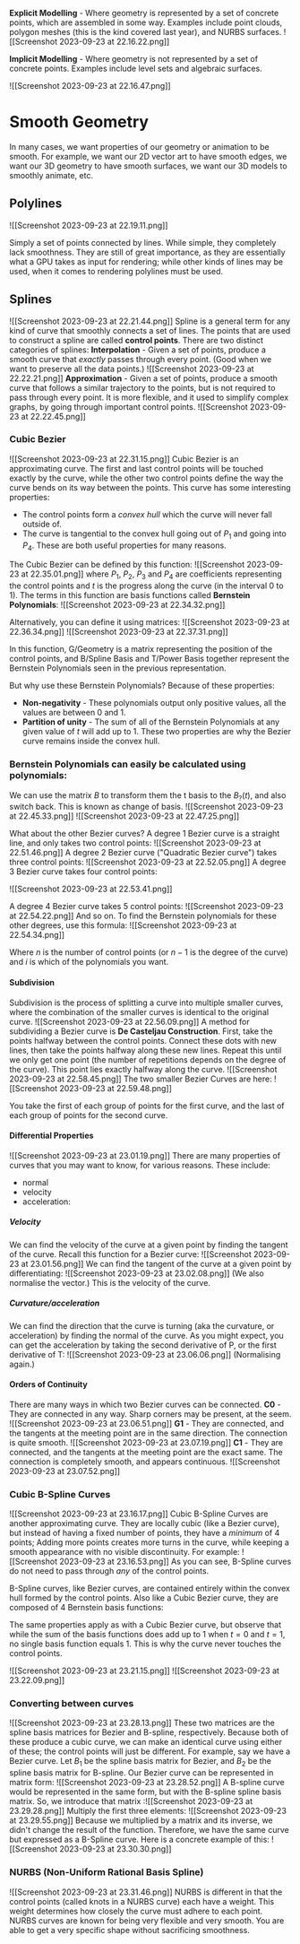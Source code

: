 **Explicit Modelling** - Where geometry is represented by a set of concrete points, which are assembled in some way. Examples include point clouds, polygon meshes (this is the kind covered last year), and NURBS surfaces.
![[Screenshot 2023-09-23 at 22.16.22.png]]

**Implicit Modelling** - Where geometry is not represented by a set of concrete points. Examples include level sets and algebraic surfaces.

![[Screenshot 2023-09-23 at 22.16.47.png]]

# Smooth Geometry
In many cases, we want properties of our geometry or animation to be smooth. For example, we want our 2D vector art to have smooth edges, we want our 3D geometry to have smooth surfaces, we want our 3D models to smoothly animate, etc.
## Polylines
![[Screenshot 2023-09-23 at 22.19.11.png]]

Simply a set of points connected by lines. While simple, they completely lack smoothness.
They are still of great importance, as they are essentially what a GPU takes as input for rendering; while other kinds of lines may be used, when it comes to rendering polylines must be used.

## Splines
![[Screenshot 2023-09-23 at 22.21.44.png]]
Spline is a general term for any kind of curve that smoothly connects a set of lines. The points that are used to construct a spline are called **control points**.
There are two distinct categories of splines:
**Interpolation** - Given a set of points, produce a smooth curve that *exactly* passes through every point. (Good when we want to preserve all the data points.)
![[Screenshot 2023-09-23 at 22.22.21.png]]
**Approximation** - Given a set of points, produce a smooth curve that follows a similar trajectory to the points, but is not required to pass through every point. It is more flexible, and it used to simplify complex graphs, by going through important control points.
![[Screenshot 2023-09-23 at 22.22.45.png]]

### Cubic Bezier
![[Screenshot 2023-09-23 at 22.31.15.png]]
Cubic Bezier is an approximating curve. The first and last control points will be touched exactly by the curve, while the other two control points define the way the curve bends on its way between the points. 
This curve has some interesting properties:
- The control points form a *convex hull* which the curve will never fall outside of.
- The curve is tangential to the convex hull going out of $P_1$ and going into $P_4$.
These are both useful properties for many reasons.

The Cubic Bezier can be defined by this function:
![[Screenshot 2023-09-23 at 22.35.01.png]]
where $P_1$, $P_2$, $P_3$ and $P_4$ are coefficients representing the control points and $t$ is the progress along the curve (in the interval 0 to 1).
The terms in this function are basis functions called **Bernstein Polynomials**:
![[Screenshot 2023-09-23 at 22.34.32.png]]

Alternatively, you can define it using matrices:
![[Screenshot 2023-09-23 at 22.36.34.png]]
![[Screenshot 2023-09-23 at 22.37.31.png]]

In this function, G/Geometry is a matrix representing the position of the control points, and B/Spline Basis and T/Power Basis together represent the Bernstein Polynomials seen in the previous representation.

But why use these Bernstein Polynomials? Because of these properties:
- **Non-negativity** - These polynomials output only positive values, all the values are between 0 and 1.
- **Partition of unity** - The sum of all of the Bernstein Polynomials at any given value of $t$ will add up to 1.
These two properties are why the Bezier curve remains inside the convex hull.

### Bernstein Polynomials can easily be calculated using polynomials:
We can use the matrix $B$ to transform them the t basis to the $B_?(t)$, and also switch back.  This is known as change of basis.
![[Screenshot 2023-09-23 at 22.45.33.png]]
![[Screenshot 2023-09-23 at 22.47.25.png]]




What about the other Bezier curves?
A degree 1 Bezier curve is a straight line, and only takes two control points:
![[Screenshot 2023-09-23 at 22.51.46.png]]
A degree 2 Bezier curve ("Quadratic Bezier curve") takes three control points:
![[Screenshot 2023-09-23 at 22.52.05.png]]
A degree 3 Bezier curve takes four control points:

![[Screenshot 2023-09-23 at 22.53.41.png]]

A degree 4 Bezier curve takes 5 control points:
![[Screenshot 2023-09-23 at 22.54.22.png]]
And so on. To find the Bernstein polynomials for these other degrees, use this formula:
![[Screenshot 2023-09-23 at 22.54.34.png]]

Where $n$ is the number of control points (or $n - 1$ is the degree of the curve) and $i$ is which of the polynomials you want. 

#### Subdivision
Subdivision is the process of splitting a curve into multiple smaller curves, where the combination of the smaller curves is identical to the original curve.
![[Screenshot 2023-09-23 at 22.56.09.png]]
A method for subdividing a Bezier curve is **De Casteljau Construction**.
First, take the points halfway between the control points. Connect these dots with new lines, then take the points halfway along these new lines. Repeat this until we only get one point (the number of repetitions depends on the degree of the curve). This point lies exactly halfway along the curve.
![[Screenshot 2023-09-23 at 22.58.45.png]]
The two smaller Bezier Curves are here:
![[Screenshot 2023-09-23 at 22.59.48.png]]

You take the first of each group of points for the first curve, and the last of each group of points for the second curve.

#### Differential Properties
![[Screenshot 2023-09-23 at 23.01.19.png]]
There are many properties of curves that you may want to know, for various reasons. These include:
- normal
- velocity
- acceleration:
##### Velocity
We can find the velocity of the curve at a given point by finding the tangent of the curve.
Recall this function for a Bezier curve:
![[Screenshot 2023-09-23 at 23.01.56.png]]
We can find the tangent of the curve at a given point by differentiating:
![[Screenshot 2023-09-23 at 23.02.08.png]]
(We also normalise the vector.)
This is the velocity of the curve.
##### Curvature/acceleration
We can find the direction that the curve is turning (aka the curvature, or acceleration) by finding the normal of the curve.
As you might expect, you can get the acceleration by taking the second derivative of P, or the first derivative of T:
![[Screenshot 2023-09-23 at 23.06.06.png]]
(Normalising again.)

#### Orders of Continuity
There are many ways in which two Bezier curves can be connected.
**C0** - They are connected in any way. Sharp corners may be present, at the seem.
![[Screenshot 2023-09-23 at 23.06.51.png]]
**G1** - They are connected, and the tangents at the meeting point are in the same direction. The connection is quite smooth.
![[Screenshot 2023-09-23 at 23.07.19.png]]
**C1** - They are connected, and the tangents at the meeting point are the exact same. The connection is completely smooth, and appears continuous.
![[Screenshot 2023-09-23 at 23.07.52.png]]

### Cubic B-Spline Curves
![[Screenshot 2023-09-23 at 23.16.17.png]]
Cubic B-Spline Curves are another approximating curve. They are locally cubic (like a Bezier curve), but instead of having a fixed number of points, they have a *minimum* of 4 points; Adding more points creates more turns in the curve, while keeping a smooth appearance with no visible discontinuity. For example:
![[Screenshot 2023-09-23 at 23.16.53.png]]
As you can see, B-Spline curves do not need to pass through *any* of the control points.

B-Spline curves, like Bezier curves, are contained entirely within the convex hull formed by the control points.
Also like a Cubic Bezier curve, they are composed of 4 Bernstein basis functions:

The same properties apply as with a Cubic Bezier curve, but observe that while the sum of the basis functions does add up to 1 when $t = 0$ and $t= 1$, no single basis function equals 1. This is why the curve never touches the control points.

![[Screenshot 2023-09-23 at 23.21.15.png]]
![[Screenshot 2023-09-23 at 23.22.09.png]]
### Converting between curves
![[Screenshot 2023-09-23 at 23.28.13.png]]
These two matrices are the spline basis matrices for Bezier and B-spline, respectively. Because both of these produce a cubic curve, we can make an identical curve using either of these; the control points will just be different.
For example, say we have a Bezier curve. Let $B_1$ be the spline basis matrix for Bezier, and $B_2$ be the spline basis matrix for B-spline.
Our Bezier curve can be represented in matrix form:
![[Screenshot 2023-09-23 at 23.28.52.png]]
A B-spline curve would be represented in the same form, but with the B-spline spline basis matrix. So, we introduce that matrix
:![[Screenshot 2023-09-23 at 23.29.28.png]]
Multiply the first three elements:
![[Screenshot 2023-09-23 at 23.29.55.png]]
Because we multiplied by a matrix and its inverse, we didn't change the result of the function. Therefore, we have the same curve but expressed as a B-Spline curve.
Here is a concrete example of this:
![[Screenshot 2023-09-23 at 23.30.30.png]]

### NURBS (Non-Uniform Rational Basis Spline)
![[Screenshot 2023-09-23 at 23.31.46.png]]
NURBS is different in that the control points (called knots in a NURBS curve) each have a weight. This weight determines how closely the curve must adhere to each point.
NURBS curves are known for being very flexible and very smooth. You are able to get a very specific shape without sacrificing smoothness.